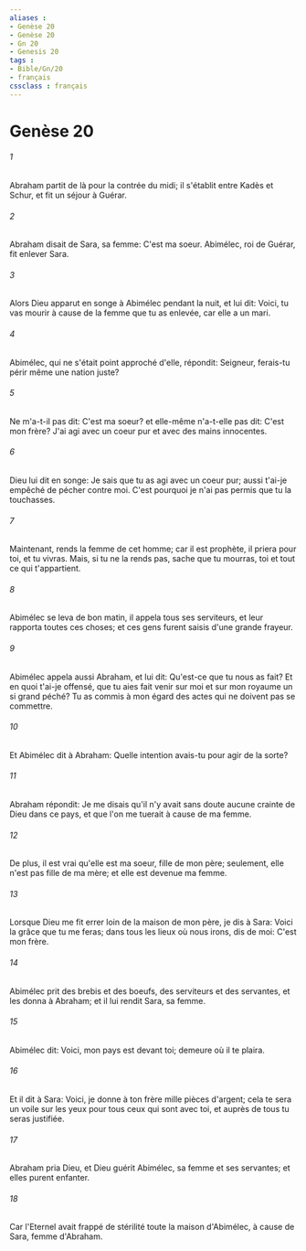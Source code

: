 ```yaml
---
aliases : 
- Genèse 20
- Genèse 20
- Gn 20
- Genesis 20
tags : 
- Bible/Gn/20
- français
cssclass : français
---
```


# Genèse 20

###### 1
Abraham partit de là pour la contrée du midi; il s'établit entre Kadès et Schur, et fit un séjour à Guérar.
###### 2
Abraham disait de Sara, sa femme: C'est ma soeur. Abimélec, roi de Guérar, fit enlever Sara.
###### 3
Alors Dieu apparut en songe à Abimélec pendant la nuit, et lui dit: Voici, tu vas mourir à cause de la femme que tu as enlevée, car elle a un mari.
###### 4
Abimélec, qui ne s'était point approché d'elle, répondit: Seigneur, ferais-tu périr même une nation juste?
###### 5
Ne m'a-t-il pas dit: C'est ma soeur? et elle-même n'a-t-elle pas dit: C'est mon frère? J'ai agi avec un coeur pur et avec des mains innocentes.
###### 6
Dieu lui dit en songe: Je sais que tu as agi avec un coeur pur; aussi t'ai-je empêché de pécher contre moi. C'est pourquoi je n'ai pas permis que tu la touchasses.
###### 7
Maintenant, rends la femme de cet homme; car il est prophète, il priera pour toi, et tu vivras. Mais, si tu ne la rends pas, sache que tu mourras, toi et tout ce qui t'appartient.
###### 8
Abimélec se leva de bon matin, il appela tous ses serviteurs, et leur rapporta toutes ces choses; et ces gens furent saisis d'une grande frayeur.
###### 9
Abimélec appela aussi Abraham, et lui dit: Qu'est-ce que tu nous as fait? Et en quoi t'ai-je offensé, que tu aies fait venir sur moi et sur mon royaume un si grand péché? Tu as commis à mon égard des actes qui ne doivent pas se commettre.
###### 10
Et Abimélec dit à Abraham: Quelle intention avais-tu pour agir de la sorte?
###### 11
Abraham répondit: Je me disais qu'il n'y avait sans doute aucune crainte de Dieu dans ce pays, et que l'on me tuerait à cause de ma femme.
###### 12
De plus, il est vrai qu'elle est ma soeur, fille de mon père; seulement, elle n'est pas fille de ma mère; et elle est devenue ma femme.
###### 13
Lorsque Dieu me fit errer loin de la maison de mon père, je dis à Sara: Voici la grâce que tu me feras; dans tous les lieux où nous irons, dis de moi: C'est mon frère.
###### 14
Abimélec prit des brebis et des boeufs, des serviteurs et des servantes, et les donna à Abraham; et il lui rendit Sara, sa femme.
###### 15
Abimélec dit: Voici, mon pays est devant toi; demeure où il te plaira.
###### 16
Et il dit à Sara: Voici, je donne à ton frère mille pièces d'argent; cela te sera un voile sur les yeux pour tous ceux qui sont avec toi, et auprès de tous tu seras justifiée.
###### 17
Abraham pria Dieu, et Dieu guérit Abimélec, sa femme et ses servantes; et elles purent enfanter.
###### 18
Car l'Eternel avait frappé de stérilité toute la maison d'Abimélec, à cause de Sara, femme d'Abraham.
